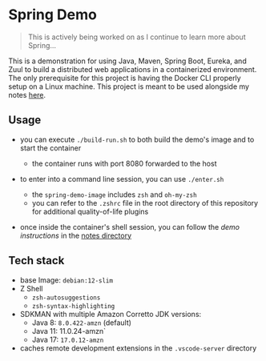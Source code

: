 # Spring Demo

> This is actively being worked on as I continue to learn more about Spring...

This is a demonstration for using Java, Maven, Spring Boot, Eureka, and Zuul to build a distributed web applications in a containerized environment. The only prerequisite for this project is having the Docker CLI properly setup on a Linux machine. This project is meant to be used alongside my notes [here](./notes).

## Usage

- you can execute `./build-run.sh` to both build the demo's image and to start the container
  - the container runs with port 8080 forwarded to the host

- to enter into a command line session, you can use `./enter.sh`
  - the `spring-demo-image` includes `zsh` and `oh-my-zsh`
  - you can refer to the `.zshrc` file in the root directory of this repository for additional quality-of-life plugins
- once inside the container's shell session, you can follow the *demo instructions* in the [notes directory](./notes)

## Tech stack

- base Image: `debian:12-slim`
- Z Shell
  - `zsh-autosuggestions`
  - `zsh-syntax-highlighting`
- SDKMAN with multiple Amazon Corretto JDK versions:
  - Java 8: `8.0.422-amzn` (default)
  - Java 11: 11.0.24-amzn`
  - Java 17: `17.0.12-amzn`
- caches remote development extensions in the `.vscode-server` directory
